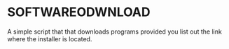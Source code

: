 # SOFTWAREODWNLOAD
A simple script that that downloads programs provided you list out the link where the installer is located.
